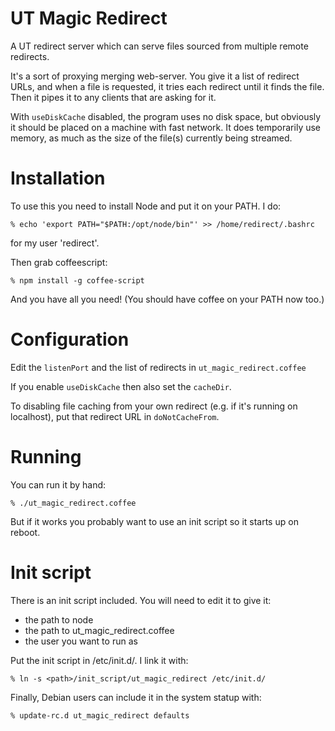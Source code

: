 UT Magic Redirect
=================

A UT redirect server which can serve files sourced from multiple remote
redirects.

It's a sort of proxying merging web-server.  You give it a list of redirect
URLs, and when a file is requested, it tries each redirect until it finds the
file.  Then it pipes it to any clients that are asking for it.

With `useDiskCache` disabled, the program uses no disk space, but obviously it
should be placed on a machine with fast network.  It does temporarily use
memory, as much as the size of the file(s) currently being streamed.


# Installation

To use this you need to install Node and put it on your PATH.  I do:

    % echo 'export PATH="$PATH:/opt/node/bin"' >> /home/redirect/.bashrc

for my user 'redirect'.

Then grab coffeescript:

    % npm install -g coffee-script

And you have all you need!  (You should have coffee on your PATH now too.)


# Configuration

Edit the `listenPort` and the list of redirects in `ut_magic_redirect.coffee`

If you enable `useDiskCache` then also set the `cacheDir`.

To disabling file caching from your own redirect (e.g. if it's running on
localhost), put that redirect URL in `doNotCacheFrom`.


# Running

You can run it by hand:

    % ./ut_magic_redirect.coffee

But if it works you probably want to use an init script so it starts up on
reboot.


# Init script

There is an init script included.  You will need to edit it to give it:

- the path to node
- the path to ut_magic_redirect.coffee
- the user you want to run as

Put the init script in /etc/init.d/.  I link it with:

    % ln -s <path>/init_script/ut_magic_redirect /etc/init.d/

Finally, Debian users can include it in the system statup with:

    % update-rc.d ut_magic_redirect defaults


